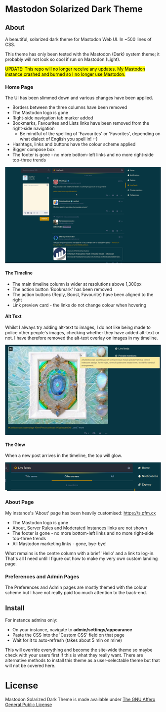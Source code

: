 
# Mastodon Solarized Dark Theme


## About

A beautiful, solarized dark theme for Mastodon Web UI. In ~500 lines of CSS.

This theme has only been tested with the Mastodon (Dark) system theme; it probably will not look so cool if run on Mastodon (Light).

<mark>UPDATE: This repo will no longer receive any updates. My Mastodon instance crashed and burned so I no longer use Mastodon.</mark>

### Home Page

The UI has been slimmed down and various changes have been applied.
- Borders between the three columns have been removed
- The Mastodon logo is gone
- Right-side navigation tab marker added
- Bookmarks, Favourites and Lists links have been removed from the right-side navigation
	- Be mindful of the spelling of 'Favourites' or 'Favorites', depending on what dialect of English you spell in! :-)
- Hashtags, links and buttons have the colour scheme applied
- Bigger compose box
- The footer is gone - no more bottom-left links and no more right-side top-three trends


[![Mastodon Solarized Dark Theme - Home](https://github.com/cybrkyd/mastodon-solarized-dark-theme/blob/main/images/solar-01.png "Mastodon Solarized Dark Theme - Home")](https://github.com/cybrkyd/mastodon-solarized-dark-theme/blob/main/images/solar-01.png)


#### The Timeline

- The main timeline column is wider at resolutions above 1,300px
- The action button 'Bookmark' has been removed
- The action buttons (Reply, Boost, Favourite) have been aligned to the right
- Link preview card - the links do not change colour when hovering

#### Alt Text

Whilst I always try adding alt-text to images, I do not like being made to police other people's images, checking whether they have added alt-text or not. I have therefore removed the alt-text overlay on images in my timeline. 


[![Mastodon Solarized Dark Theme - Alt-text](https://github.com/cybrkyd/mastodon-solarized-dark-theme/blob/main/images/solar-02.jpg "Mastodon Solarized Dark Theme - Alt-text")](https://github.com/cybrkyd/mastodon-solarized-dark-theme/blob/main/images/solar-02.jpg)


#### The Glow

When a new post arrives in the timeline, the top will glow.


[![Mastodon Solarized Dark Theme - New Timeline Post Glow](https://github.com/cybrkyd/mastodon-solarized-dark-theme/blob/main/images/solar-03.png "Mastodon Solarized Dark Theme - New Timeline Post Glow")](https://github.com/cybrkyd/mastodon-solarized-dark-theme/blob/main/images/solar-03.png)


### About Page

My instance's 'About' page has been heavily customised: https://s.pfm.cx

- The Mastodon logo is gone
- About, Server Rules and Moderated Instances links are not shown
- The footer is gone - no more bottom-left links and no more right-side top-three trends
- All Mastodon marketing links - gone, bye-bye!

What remains is the centre column with a brief 'Hello' and a link to log-in. That's all I need until I figure out how to make my very own custom landing page.


### Preferences and Admin Pages

The Preferences and Admin pages are mostly themed with the colour scheme but I have not really paid too much attention to the back-end.

## Install

For instance admins only:

- On your instance, navigate to **admin/settings/appearance**
- Paste the CSS into the 'Custom CSS' field on that page
- Wait for it to auto-refresh (takes about 5 min on mine)

This will override everything and become the site-wide theme so maybe check with your users first if this is what they really want. There are alternative methods to install this theme as a user-selectable theme but that will not be covered here.


# License

Mastodon Solarized Dark Theme is made available under [The GNU Affero General Public License](https://github.com/cybrkyd/mastodon-solarized-dark-theme/blob/main/LICENSE)

